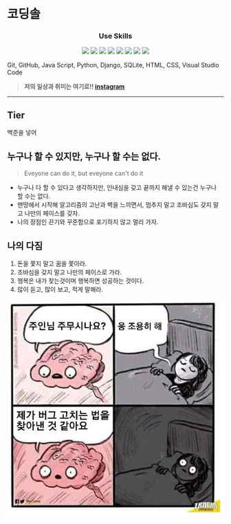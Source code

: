 # 코딩솔



<div align=center>
<h3>Use Skills</h3> 

<p>
<img src="https://img.shields.io/badge/VSCode-007ACC?style=for-the-badge&logo=VSCode&logoColor=white"> 
<img src="https://img.shields.io/badge/python-3776AB?style=for-the-badge&logo=python&logoColor=white"> 
<img src="https://img.shields.io/badge/SQLite-003B57?style=for-the-badge&logo=SQLite&logoColor=white">
<img src="https://img.shields.io/badge/HTML5-E34F26?style=for-the-badge&logo=HTML5&logoColor=white">
<img src="https://img.shields.io/badge/css-1572B6?style=for-the-badge&logo=css3&logoColor=white">
<img src="https://img.shields.io/badge/javascript-F7DF1E?style=for-the-badge&logo=javascript&logoColor=black"> 
<img src="https://img.shields.io/badge/django-092E20?style=for-the-badge&logo=django&logoColor=white">
<img src="https://img.shields.io/badge/github-181717?style=for-the-badge&logo=github&logoColor=white">
</div>
Git, GitHub, Java Script, Python, Django, SQLite, HTML, CSS, Visual Studio Code

> **저의 일상과 취미는 여기로!! [instagram](https://www.instagram.com/icysol_27)**
---

## Tier
백준을 넣어


## 누구나 할 수 있지만, 누구나 할 수는 없다.

> Eveyone can do it, but eveyone can't do it

- 누구나 다 할 수 있다고 생각하지만, 인내심을 갖고 끝까지 해낼 수 있는건 누구나 할 수는 없다.
- 맨땅에서 시작해 알고리즘의 고난과 벽을 느끼면서, 멈추지 말고 조바심도 갖지 말고 나만의 페이스를 갖자.
- 나의 장점인 끈기와 꾸준함으로 포기하지 않고 멀리 가자.



## 나의 다짐

1. 돈을 쫓지 말고 꿈을 쫓아라.
2. 조바심을 갖지 말고 나만의 페이스로 가라.
3. 행복은 내가 찾는것이며 행복하면 성공하는 것이다.
4. 많이 듣고, 많이 보고, 적게 말해라.

![버그](README.assets/버그.jpg)
